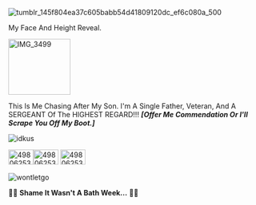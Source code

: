 ![tumblr_145f804ea37c605babb54d41809120dc_ef6c080a_500](https://github.com/user-attachments/assets/a1844ed4-b8a3-4277-b828-8726d808862e)

My Face And Height Reveal.

<img width="124" height="112" alt="IMG_3499" src="https://github.com/user-attachments/assets/bd65bc4e-efca-4090-97e0-b9ebf1a23463" /> 

This Is Me Chasing After My Son. I'm A Single Father, Veteran, And A SERGEANT Of The HIGHEST REGARD!!! ***[Offer Me Commendation Or I'll Scrape You Off My Boot.]***

  ![idkus](https://github.com/user-attachments/assets/3cf310ce-3a74-4a72-aacd-2762a02da837) 
  
<img width="50" height="30" alt="498062530-cc80274b-46ca-46de-9e83-9b94d798f940" src="https://github.com/user-attachments/assets/59cdc275-1fe1-4ab1-b8e6-4d1d22e15ca5" /><img width="50" height="30" alt="498062530-cc80274b-46ca-46de-9e83-9b94d798f940" src="https://github.com/user-attachments/assets/59cdc275-1fe1-4ab1-b8e6-4d1d22e15ca5" />
<img width="50" height="30" alt="498062530-cc80274b-46ca-46de-9e83-9b94d798f940" src="https://github.com/user-attachments/assets/59cdc275-1fe1-4ab1-b8e6-4d1d22e15ca5" />

![wontletgo](https://github.com/user-attachments/assets/a39dcb66-d4aa-492b-b869-f0a645cded57)

🚬🚬 **Shame It Wasn't A Bath Week...** 🚬🚬
